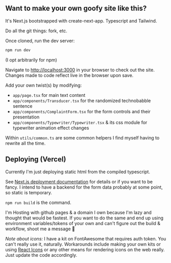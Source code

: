 ## Want to make your own goofy site like this?
It's Next.js bootstrapped with create-next-app. Typescript and Tailwind.

Do all the git things: fork, etc.

Once cloned, run the dev server:

```bash
npm run dev
```
(I opt arbitrarily for npm)

Navigate to [http://localhost:3000](http://localhost:3000) in your browser to check out the site. Changes made to code reflect live in the browser upon save.

Add your own twist(s) by modifying:
* `app/page.tsx` for main text content
* `app/components/Transducer.tsx` for the randomized technobabble sentence
* `app/components/ComplaintForm.tsx` for the form controls and their presentation
* `app/components/Typewriter/Typewriter.tsx` & its css module for typewriter animation effect changes

Within `utils/common.ts` are some common helpers I find myself having to rewrite all the time.

## Deploying (Vercel)

Currently I'm just deploying static html from the compiled typescript.

See [Next.js deployment documentation](https://nextjs.org/docs/app/building-your-application/deploying) for details or if you want to be fancy. I intend to have a backend for the form data probably at some point, so static is temporary.

`npm run build` is the command.

I'm Hosting with github pages & a domain I own because I'm lazy and thought that would be fastest. If you want to do the same and end up using environment variables/tokens of your own and can't figure out the build & workflow, shoot me a message 📯

_Note about icons:_ I have a kit on FontAwesome that requires auth token. You can't really use it, naturally. Workarounds include making your own kits or using [React Icons](https://react-icons.github.io/react-icons/) or any other means for rendering icons on the web really. Just update the code accordingly. 

